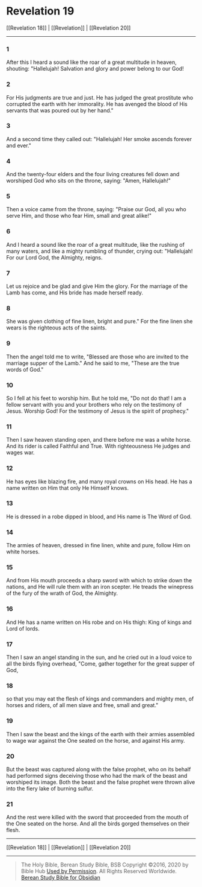 # Revelation 19

[[Revelation 18]] | [[Revelation]] | [[Revelation 20]]

---

### 1
After this I heard a sound like the roar of a great multitude in heaven, shouting: "Hallelujah! Salvation and glory and power belong to our God!

### 2
For His judgments are true and just. He has judged the great prostitute who corrupted the earth with her immorality. He has avenged the blood of His servants that was poured out by her hand."

### 3
And a second time they called out: "Hallelujah! Her smoke ascends forever and ever."

### 4
And the twenty-four elders and the four living creatures fell down and worshiped God who sits on the throne, saying: "Amen, Hallelujah!"

### 5
Then a voice came from the throne, saying: "Praise our God, all you who serve Him, and those who fear Him, small and great alike!"

### 6
And I heard a sound like the roar of a great multitude, like the rushing of many waters, and like a mighty rumbling of thunder, crying out: "Hallelujah! For our Lord God, the Almighty, reigns.

### 7
Let us rejoice and be glad and give Him the glory. For the marriage of the Lamb has come, and His bride has made herself ready.

### 8
She was given clothing of fine linen, bright and pure." For the fine linen she wears is the righteous acts of the saints.

### 9
Then the angel told me to write, "Blessed are those who are invited to the marriage supper of the Lamb." And he said to me, "These are the true words of God."

### 10
So I fell at his feet to worship him. But he told me, "Do not do that! I am a fellow servant with you and your brothers who rely on the testimony of Jesus. Worship God! For the testimony of Jesus is the spirit of prophecy."

### 11
Then I saw heaven standing open, and there before me was a white horse. And its rider is called Faithful and True. With righteousness He judges and wages war.

### 12
He has eyes like blazing fire, and many royal crowns on His head. He has a name written on Him that only He Himself knows.

### 13
He is dressed in a robe dipped in blood, and His name is The Word of God.

### 14
The armies of heaven, dressed in fine linen, white and pure, follow Him on white horses.

### 15
And from His mouth proceeds a sharp sword with which to strike down the nations, and He will rule them with an iron scepter. He treads the winepress of the fury of the wrath of God, the Almighty.

### 16
And He has a name written on His robe and on His thigh: King of kings and Lord of lords.

### 17
Then I saw an angel standing in the sun, and he cried out in a loud voice to all the birds flying overhead, "Come, gather together for the great supper of God,

### 18
so that you may eat the flesh of kings and commanders and mighty men, of horses and riders, of all men slave and free, small and great."

### 19
Then I saw the beast and the kings of the earth with their armies assembled to wage war against the One seated on the horse, and against His army.

### 20
But the beast was captured along with the false prophet, who on its behalf had performed signs deceiving those who had the mark of the beast and worshiped its image. Both the beast and the false prophet were thrown alive into the fiery lake of burning sulfur.

### 21
And the rest were killed with the sword that proceeded from the mouth of the One seated on the horse. And all the birds gorged themselves on their flesh.

---

[[Revelation 18]] | [[Revelation]] | [[Revelation 20]]

---

> The Holy Bible, Berean Study Bible, BSB
> Copyright &copy;2016, 2020 by Bible Hub
> [Used by Permission](https://berean.bible/terms.htm). All Rights Reserved Worldwide.
> [Berean Study Bible for Obsidian](https://github.com/gapmiss/berean-study-bible-for-obsidian)</small>

